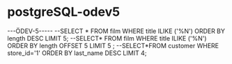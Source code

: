 # postgreSQL-odev5

---ÖDEV-5-----
--SELECT * FROM film WHERE title ILIKE  ('%N') ORDER BY length DESC LIMIT 5;
--SELECT* FROM film WHERE title ILIKE ('%N') ORDER BY length OFFSET 5 LIMIT 5  ;
--SELECT*FROM customer WHERE store_id='1' ORDER BY last_name DESC LIMIT 4;